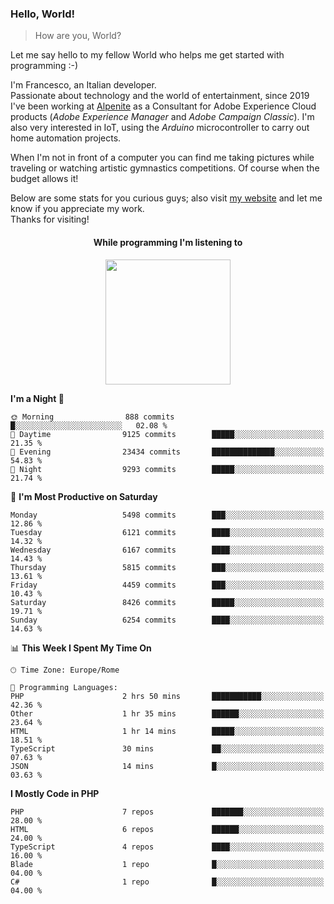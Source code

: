 ### Hello, World!

> How are you, World?

Let me say hello to my fellow World who helps me get started with programming :-)

I'm Francesco, an Italian developer.  
Passionate about technology and the world of entertainment, since 2019 I've been working at [Alpenite](https://www.alpenite.com) as a Consultant for Adobe Experience Cloud products (*Adobe Experience Manager* and *Adobe Campaign Classic*). I'm also very interested in IoT, using the *Arduino* microcontroller to carry out home automation projects.

When I'm not in front of a computer you can find me taking pictures while traveling or watching artistic gymnastics competitions. Of course when the budget allows it!

Below are some stats for you curious guys; also visit [my website](https://www.francescorega.eu) and let me know if you appreciate my work.  
Thanks for visiting!

<div align="center">
  <h4>While programming I'm listening to</h4>
  <a href="https://apps.francescorega.eu/now-playing/11147232609" target="_blank"><img src="https://apps.francescorega.eu/now-playing/11147232609" width="200"></a>
</div>

<!--START_SECTION:waka-->
**I'm a Night 🦉** 

```text
🌞 Morning                888 commits         █░░░░░░░░░░░░░░░░░░░░░░░░   02.08 % 
🌆 Daytime                9125 commits        █████░░░░░░░░░░░░░░░░░░░░   21.35 % 
🌃 Evening                23434 commits       ██████████████░░░░░░░░░░░   54.83 % 
🌙 Night                  9293 commits        █████░░░░░░░░░░░░░░░░░░░░   21.74 % 
```
📅 **I'm Most Productive on Saturday** 

```text
Monday                   5498 commits        ███░░░░░░░░░░░░░░░░░░░░░░   12.86 % 
Tuesday                  6121 commits        ████░░░░░░░░░░░░░░░░░░░░░   14.32 % 
Wednesday                6167 commits        ████░░░░░░░░░░░░░░░░░░░░░   14.43 % 
Thursday                 5815 commits        ███░░░░░░░░░░░░░░░░░░░░░░   13.61 % 
Friday                   4459 commits        ███░░░░░░░░░░░░░░░░░░░░░░   10.43 % 
Saturday                 8426 commits        █████░░░░░░░░░░░░░░░░░░░░   19.71 % 
Sunday                   6254 commits        ████░░░░░░░░░░░░░░░░░░░░░   14.63 % 
```


📊 **This Week I Spent My Time On** 

```text
🕑︎ Time Zone: Europe/Rome

💬 Programming Languages: 
PHP                      2 hrs 50 mins       ███████████░░░░░░░░░░░░░░   42.36 % 
Other                    1 hr 35 mins        ██████░░░░░░░░░░░░░░░░░░░   23.64 % 
HTML                     1 hr 14 mins        █████░░░░░░░░░░░░░░░░░░░░   18.51 % 
TypeScript               30 mins             ██░░░░░░░░░░░░░░░░░░░░░░░   07.63 % 
JSON                     14 mins             █░░░░░░░░░░░░░░░░░░░░░░░░   03.63 % 
```

**I Mostly Code in PHP** 

```text
PHP                      7 repos             ███████░░░░░░░░░░░░░░░░░░   28.00 % 
HTML                     6 repos             ██████░░░░░░░░░░░░░░░░░░░   24.00 % 
TypeScript               4 repos             ████░░░░░░░░░░░░░░░░░░░░░   16.00 % 
Blade                    1 repo              █░░░░░░░░░░░░░░░░░░░░░░░░   04.00 % 
C#                       1 repo              █░░░░░░░░░░░░░░░░░░░░░░░░   04.00 % 
```




<!--END_SECTION:waka-->
